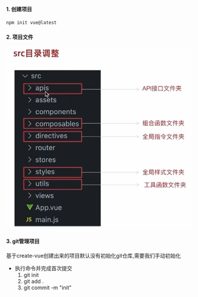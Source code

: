 #### 1. 创建项目

```sh
npm init vue@latest
```

#### 2. 项目文件

![1](.\image\1.png)

#### 3. git管理项目
基于create-vue创建出来的项目默认没有初始化git仓库,需要我们手动初始化

- 执行命令并完成首次提交
  1. git init
  2. git add .
  3. git commit -m "init"
